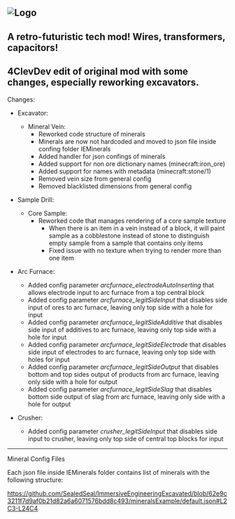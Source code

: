 ![Logo](https://raw.githubusercontent.com/BluSunrize/ImmersiveEngineering/master/src/main/resources/assets/immersiveengineering/logo.png)
--------------------------------------------------

A retro-futuristic tech mod!
Wires, transformers, capacitors!
--------------------------------------------------

4ClevDev edit of original mod with some changes, especially reworking excavators.
--------------------------------------------------

Changes:

  * Excavator:<br/>
    * Mineral Vein:<br/>
      + Reworked code structure of minerals<br/>
      + Minerals are now not hardcoded and moved to json file inside confing folder IEMinerals<br/>
      + Added handler for json confings of minerals<br/>
      + Added support for non ore dictionary names (minecraft:iron_ore)<br/>
      + Added support for names with metadata (minecraft:stone/1)<br/>
      - Removed vein size from general config<br/>
      - Removed blacklisted dimensions from general config<br/>
    
  * Sample Drill:<br/>
    * Core Sample:<br/>
      + Reworked code that manages rendering of a core sample texture<br/>
        + When there is an item in a vein instead of a block, it will paint sample as a cobblestone instead of stone to distinguish empty sample from a sample that contains only items<br/>
        + Fixed issue with no texture when trying to render more than one item<br/>
    
  * Arc Furnace:<br/>
    + Added config parameter *arcfurnace_electrodeAutoInserting* that allows electrode input to arc furnace from a top central block<br/>
    + Added config parameter *arcfurnace_legitSideInput* that disables side input of ores to arc furnace, leaving only top side with a hole for input<br/>
    + Added config parameter *arcfurnace_legitSideAdditive* that disables side input of additives to arc furnace, leaving only top side with a hole for input<br/>
    + Added config parameter *arcfurnace_legitSideElectrode* that disables side input of electrodes to arc furnace, leaving only top side with holes for input<br/>
    + Added config parameter *arcfurnace_legitSideOutput* that disables bottom and top sides output of products from arc furnace, leaving only side with a hole for output<br/>
    + Added config parameter *arcfurnace_legitSideSlag* that disables bottom side output of slag from arc furnace, leaving only side with a hole for output<br/>
    
  * Crusher:<br/>
    + Added config parameter *crusher_legitSideInput* that disables side input to crusher, leaving only top side of central top blocks for input
--------------------------------------------------

  Mineral Config Files

  Each json file inside IEMinerals folder contains list of minerals with the following structure:
  
https://github.com/SealedSeal/ImmersiveEngineeringExcavated/blob/62e9c3211f7d9af0b21d82a6a6071576bdd8c493/mineralsExample/default.json#L2C3-L24C4
